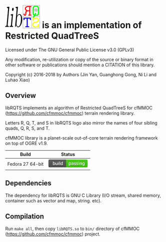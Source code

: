 # ![libRQTS LOGO](https://github.com/cfmmoc/libRQTS/blob/master/libRQTS.png) is an implementation of Restricted QuadTreeS

Licensed under The GNU General Public License v3.0 (GPLv3)

Any modification, re-utilization or copy of the source or binary format in other software or publications should mention a CITATION of this library.

Copyright (c) 2016-2018 by Authors (Jin Yan, Guanghong Gong, Ni Li and Luhao Xiao)

## Overview

libRQTS implements an algorithm of Restricted QuadTreeS for cfMMOC (https://github.com/cfmmoc/cfmmoc) terrain rendering library.

Letters R, Q, T, and S in libRQTS logo also mirror the names of four sibling quads, Q, R, S, and T.

cfMMOC library is a planet-scale out-of-core terrain rendering framework on top of OGRE v1.9.

| Build | Status |
|-------|--------|
| Fedora 27 64-bit | ![Building Pass](https://github.com/cfmmoc/cfmmoc-mics/blob/master/build-passing.png) |

## Dependencies

The dependency for libRQTS is GNU C Library (I/O stream, shared memory, container such as vector and map, string. etc). 

## Compilation

Run `make all`, then copy `libRQTS.so` to `bin/` directory of cfMMOC (https://github.com/cfmmoc/cfmmoc) project.
